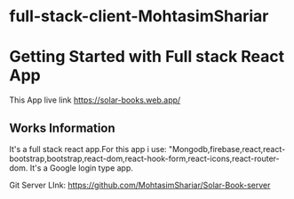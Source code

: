 # full-stack-client-MohtasimShariar

# Getting Started with Full stack React App

This App live link https://solar-books.web.app/

## Works Information 

It's a full stack react app.For this app i use:
"Mongodb,firebase,react,react-bootstrap,bootstrap,react-dom,react-hook-form,react-icons,react-router-dom.
It's a Google login type app.

Git Server LInk:   https://github.com/MohtasimShariar/Solar-Book-server



